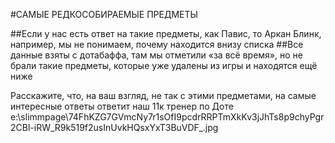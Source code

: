 #САМЫЕ РЕДКОСОБИРАЕМЫЕ ПРЕДМЕТЫ

##Если у нас есть ответ на такие предметы, как Павис, то Аркан Блинк, например, мы не понимаем, почему находится внизу списка
##Все данные взяты с дотабаффа, там мы отметили «за всё время», но не брали такие предметы, которые уже удалены из игры и находятся ещё ниже

Расскажите, что, на ваш взгляд, не так с этими предметами, на самые интересные ответы ответит наш 11к тренер по Доте
e:\slimmpage\74FhKZG7GVmcNy7r1sOfI9pcdrRRPTmXkKv3jJhTs8p9chyPgr2CBl-iRW_R9k519f2usInUvkHQsxYxT3BuVDF_.jpg